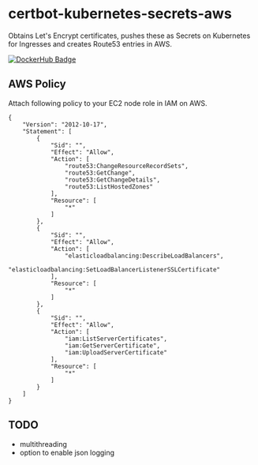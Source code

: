 # certbot-kubernetes-secrets-aws
Obtains Let's Encrypt certificates, pushes these as Secrets on Kubernetes for Ingresses and creates Route53 entries in AWS.

[![DockerHub Badge](https://dockeri.co/image/bouwe/certbot-kubernetes-secrets-aws)](https://hub.docker.com/r/bouwe/certbot-kubernetes-secrets-aws)

## AWS Policy
Attach following policy to your EC2 node role in IAM on AWS.

```
{
    "Version": "2012-10-17",
    "Statement": [
        {
            "Sid": "",
            "Effect": "Allow",
            "Action": [
                "route53:ChangeResourceRecordSets",
                "route53:GetChange",
                "route53:GetChangeDetails",
                "route53:ListHostedZones"
            ],
            "Resource": [
                "*"
            ]
        },
        {
            "Sid": "",
            "Effect": "Allow",
            "Action": [
                "elasticloadbalancing:DescribeLoadBalancers",
                "elasticloadbalancing:SetLoadBalancerListenerSSLCertificate"
            ],
            "Resource": [
                "*"
            ]
        },
        {
            "Sid": "",
            "Effect": "Allow",
            "Action": [
                "iam:ListServerCertificates",
                "iam:GetServerCertificate",
                "iam:UploadServerCertificate"
            ],
            "Resource": [
                "*"
            ]
        }
    ]
}
```

## TODO
* multithreading
* option to enable json logging